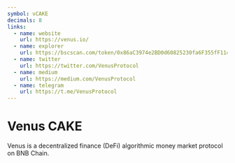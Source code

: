 ```yaml
---
symbol: vCAKE
decimals: 8
links:
  - name: website
    url: https://venus.io/
  - name: explorer
    url: https://bscscan.com/token/0x86aC3974e2BD0d60825230fa6F355fF11409df5c
  - name: twitter
    url: https://twitter.com/VenusProtocol
  - name: medium
    url: https://medium.com/VenusProtocol
  - name: telegram
    url: https://t.me/VenusProtocol
---
```


# Venus CAKE

Venus is a decentralized finance (DeFi) algorithmic money market protocol on BNB Chain.

